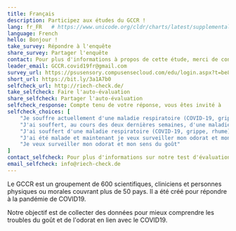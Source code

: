 ```yaml
---
title: Français
description: Participez aux études du GCCR !
lang: fr_FR   # https://www.unicode.org/cldr/charts/latest/supplemental/language_territory_information.html
language: French
hello: Bonjour !
take_survey: Répondre à l'enquête
share_survey: Partager l'enquête
contact: Pour plus d'informations à propos de cette étude, merci de contacter Jérôme Golebiowski
leader_email: GCCR.covid19fr@gmail.com
survey_url: https://psusensory.compusensecloud.com/edu/login.aspx?t=be8c9203-1e43-4933-aad2-bf6b9ffe159e
short_url: https://bit.ly/3a1A7b0
selfcheck_url: http://riech-check.de/
take_selfcheck: Faire l'auto-évaluation
share_selfcheck: Partager l'auto-évaluation
selfcheck_response: Compte tenu de votre réponse, vous êtes invité à
selfcheck_choices: [
    "Je souffre actuellement d'une maladie respiratoire (COVID-19, grippe, rhume)",
    "J'ai souffert, au cours des deux dernières semaines, d'une maladie respiratoire (COVID-19, grippe, rhume)",
    "J'ai souffert d'une maladie respiratoire (COVID-19, grippe, rhume), il y a de cela plus de 2 semaines",
    "J'ai été malade et maintenant je veux surveiller mon odorat et mon sens du goût",
    "Je veux surveiller mon odorat et mon sens du goût"
]
contact_selfcheck: Pour plus d'informations sur notre test d'évaluation des odeurs et des saveurs, veuillez contacter Kathrin Ohla
email_selfcheck: info@riech-check.de
---
```

Le GCCR est un groupement de 600 scientifiques, cliniciens et personnes physiques ou morales couvrant plus de 50 pays. Il a été créé pour répondre à la pandémie de COVID19. 

Notre objectif est de collecter des données pour mieux comprendre les troubles du goût et de l'odorat en lien avec le COVID19.
